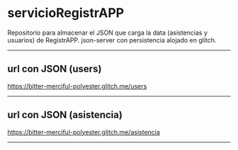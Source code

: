 # servicioRegistrAPP

Repositorio para almacenar el JSON que carga la data (asistencias y usuarios) de RegistrAPP.
json-server con persistencia alojado en glitch.

---

## url con JSON (users)

https://bitter-merciful-polyester.glitch.me/users

---

## url con JSON (asistencia)

https://bitter-merciful-polyester.glitch.me/asistencia

---
